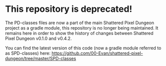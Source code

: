 This repository is deprecated!
==========

The PD-classes files are now a part of the main Shattered Pixel Dungeon project as a gradle module, this repository is no longer being maintained. It remains here in order to show the history of changes between Shattered Pixel Dungeon v0.1.0 and v0.4.2.

You can find the latest version of this code (now a gradle module referred to as SPD-classes) here: https://github.com/00-Evan/shattered-pixel-dungeon/tree/master/SPD-classes
